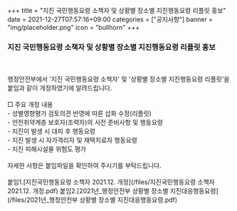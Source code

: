 +++
title = "지진 국민행동요령 소책자 및 상황별 장소별 지진행동요령 리플릿 홍보"
date = 2021-12-27T07:57:16+09:00
categories = ["공지사항"]
banner = "img/placeholder.png"
icon = "bullhorn"
+++
<!--more-->
### 지진 국민행동요령 소책자 및 상황별 장소별 지진행동요령 리플릿 홍보
<br>
<br>
행정안전부에서 '지진 국민행동요령 소책자' 및 '상황별 장소별 지진행동요령 리플릿'을 붙임과 같이 개정하였기에 알려드립니다.<br><br>
□ 주요 개정 내용<br>
  - 성별영향평가 검토의견 반영에 따른 삽화 수정(리플릿)<br>
  - 안전취약계층 보호자(조력자)의 사전 준비사항 및 행동요령<br>
  - 지진이 발생 시 대피 후 행동요령<br>
  - 지진 발생 시 자가격리자 및 재택치료자 행동요령 <br>
  - 지진 피해시설물 위험도 평가
<br>
<br> 자세한 사항은 붙임파일을 확인하여 주시기를 부탁드립니다.
<br><br>
붙임1.[지진국민행동요령 소책자 2021.12. 개정](/files/지진국민행동요령 소책자 2021.12. 개정.pdf)
붙임2.[2021년_행정안전부 상황별 장소별 지진대응행동요령](/files/2021년_행정안전부 상황별 장소별 지진대응행동요령.pdf)<br>
